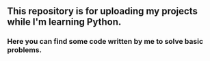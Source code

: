 ## This repository is for uploading my projects while I'm learning Python.
### Here you can find some code written by me to solve basic problems.

